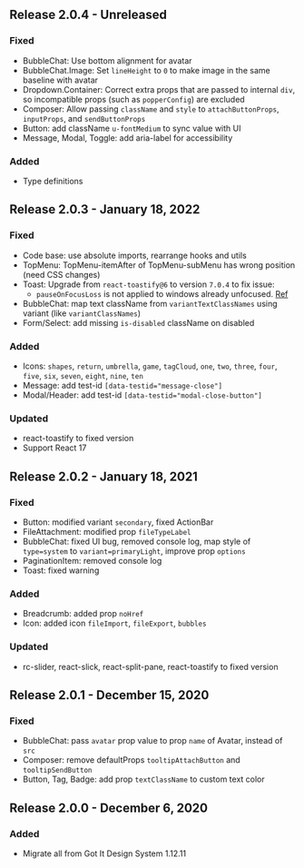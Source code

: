 ## Release 2.0.4 - Unreleased
### Fixed
* BubbleChat: Use bottom alignment for avatar
* BubbleChat.Image: Set `lineHeight` to `0` to make image in the same baseline with avatar
* Dropdown.Container: Correct extra props that are passed to internal `div`, so incompatible props (such as `popperConfig`) are excluded
* Composer: Allow passing `className` and `style` to `attachButtonProps`, `inputProps`, and `sendButtonProps`
* Button: add className `u-fontMedium` to sync value with UI
* Message, Modal, Toggle: add aria-label for accessibility
### Added
* Type definitions

## Release 2.0.3 - January 18, 2022
### Fixed
* Code base: use absolute imports, rearrange hooks and utils
* TopMenu: TopMenu-itemAfter of TopMenu-subMenu has wrong position (need CSS changes)
* Toast: Upgrade from `react-toastify@6` to version `7.0.4` to fix issue:
  - `pauseOnFocusLoss` is not applied to windows already unfocused. [Ref](https://github.com/fkhadra/react-toastify/issues/541)
* BubbleChat: map text className from `variantTextClassNames` using variant (like `variantClassNames`)
* Form/Select: add missing `is-disabled` className on disabled
### Added
* Icons: `shapes`, `return`, `umbrella`, `game`, `tagCloud`, `one`, `two`, `three`, `four`, `five`, `six`, `seven`, `eight`, `nine`, `ten`
* Message: add test-id `[data-testid="message-close"]`
* Modal/Header: add test-id `[data-testid="modal-close-button"]`
### Updated
* react-toastify to fixed version
* Support React 17

## Release 2.0.2 - January 18, 2021
### Fixed
* Button: modified variant `secondary`, fixed ActionBar
* FileAttachment: modified prop `fileTypeLabel`
* BubbleChat: fixed UI bug, removed console log, map style of `type=system` to `variant=primaryLight`, improve prop `options`
* PaginationItem: removed console log
* Toast: fixed warning
### Added
* Breadcrumb: added prop `noHref`
* Icon: added icon `fileImport`, `fileExport`, `bubbles`
### Updated
* rc-slider, react-slick, react-split-pane, react-toastify to fixed version

## Release 2.0.1 - December 15, 2020
### Fixed
* BubbleChat: pass `avatar` prop value to prop `name` of Avatar, instead of `src`
* Composer: remove defaultProps `tooltipAttachButton` and `tooltipSendButton`
* Button, Tag, Badge: add prop `textClassName` to custom text color

## Release 2.0.0 - December 6, 2020
### Added
* Migrate all from Got It Design System 1.12.11
